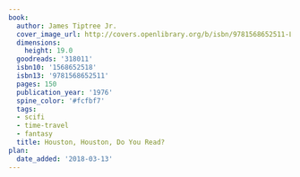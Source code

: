 ```yaml
---
book:
  author: James Tiptree Jr.
  cover_image_url: http://covers.openlibrary.org/b/isbn/9781568652511-L.jpg
  dimensions:
    height: 19.0
  goodreads: '318011'
  isbn10: '1568652518'
  isbn13: '9781568652511'
  pages: 150
  publication_year: '1976'
  spine_color: '#fcfbf7'
  tags:
  - scifi
  - time-travel
  - fantasy
  title: Houston, Houston, Do You Read?
plan:
  date_added: '2018-03-13'
---
```

